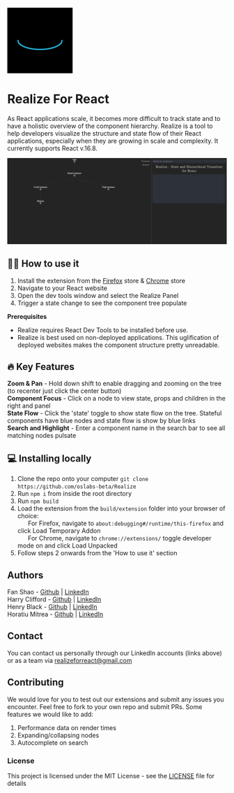 ![Logo](./assets/LogoAnimSmall.gif)
# Realize For React

As React applications scale, it becomes more difficult to track state and to have a holistic overview of the component hierarchy. Realize is a tool to help developers visualize the structure and state flow of their React applications, especially when they are growing in scale and complexity. It currently supports React v.16.8.

![Logo](./assets/treeVisCropped1.gif)

## 👩‍💻 How to use it 
1. Install the extension from the [Firefox](https://addons.mozilla.org/en-GB/firefox/addon/realizeforreact/) store & [Chrome](https://chrome.google.com/webstore/detail/realize-for-react/llondniabnmnappjekpflmgcikaiilmh?authuser=0&hl=en) store
2. Navigate to your React website
3. Open the dev tools window and select the Realize Panel
4. Trigger a state change to see the component tree populate

  
**Prerequisites**
- Realize requires React Dev Tools to be installed before use.
- Realize is best used on non-deployed applications. This uglification of deployed websites makes the component structure pretty unreadable.
  
## 🔥 Key Features  
**Zoom & Pan** - Hold down shift to enable dragging and zooming on the tree (to recenter just click the center button)  
**Component Focus** - Click on a node to view state, props and children in the right and panel  
**State Flow** - Click the 'state' toggle to show state flow on the tree. Stateful components have blue nodes and state flow is show by blue links  
**Search and Highlight** - Enter a component name in the search bar to see all matching nodes pulsate  

## 💻 Installing locally 
1. Clone the repo onto your computer `git clone https://github.com/oslabs-beta/Realize`
2. Run `npm i` from inside the root directory
3. Run `npm build`
4. Load the extension from the `build/extension` folder into your browser of choice:  
&nbsp;&nbsp;&nbsp;&nbsp;&nbsp;&nbsp;For Firefox, navigate to `about:debugging#/runtime/this-firefox` and click Load Temporary Addon  
&nbsp;&nbsp;&nbsp;&nbsp;&nbsp;&nbsp;For Chrome, navigate to `chrome://extensions/` toggle developer mode on and click Load Unpacked  
5. Follow steps 2 onwards from the 'How to use it' section


## Authors
Fan Shao - [Github](https://github.com/fan-shao) | [LinkedIn](https://www.linkedin.com/in/fan-shao/)  
Harry Clifford - [Github](https://github.com/HpwClifford/) | [LinkedIn](https://www.linkedin.com/in/harry-clifford-3788951a9/)  
Henry Black - [Github](https://github.com/blackhaj) | [LinkedIn](https://www.linkedin.com/in/henryblack1/)  
Horatiu Mitrea - [Github](https://github.com/hmitrea) | [LinkedIn](https://www.linkedin.com/in/horatiu-mitrea-515704137/)  

## Contact
You can contact us personally through our LinkedIn accounts (links above) or as a team via [realizeforreact@gmail.com](mailto:realizeforreact@gmail.com)

## Contributing
We would love for you to test out our extensions and submit any issues you encounter. Feel free to fork to your own repo and submit PRs. Some features we would like to add:
1. Performance data on render times
2. Expanding/collapsing nodes
3. Autocomplete on search


### License
This project is licensed under the MIT License - see the [LICENSE](LICENSE) file for details
